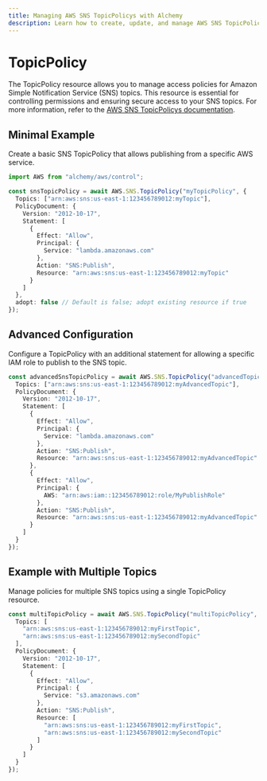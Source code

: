 ```yaml
---
title: Managing AWS SNS TopicPolicys with Alchemy
description: Learn how to create, update, and manage AWS SNS TopicPolicys using Alchemy Cloud Control.
---
```


# TopicPolicy

The TopicPolicy resource allows you to manage access policies for Amazon Simple Notification Service (SNS) topics. This resource is essential for controlling permissions and ensuring secure access to your SNS topics. For more information, refer to the [AWS SNS TopicPolicys documentation](https://docs.aws.amazon.com/sns/latest/userguide/).

## Minimal Example

Create a basic SNS TopicPolicy that allows publishing from a specific AWS service.

```ts
import AWS from "alchemy/aws/control";

const snsTopicPolicy = await AWS.SNS.TopicPolicy("myTopicPolicy", {
  Topics: ["arn:aws:sns:us-east-1:123456789012:myTopic"],
  PolicyDocument: {
    Version: "2012-10-17",
    Statement: [
      {
        Effect: "Allow",
        Principal: {
          Service: "lambda.amazonaws.com"
        },
        Action: "SNS:Publish",
        Resource: "arn:aws:sns:us-east-1:123456789012:myTopic"
      }
    ]
  },
  adopt: false // Default is false; adopt existing resource if true
});
```

## Advanced Configuration

Configure a TopicPolicy with an additional statement for allowing a specific IAM role to publish to the SNS topic.

```ts
const advancedSnsTopicPolicy = await AWS.SNS.TopicPolicy("advancedTopicPolicy", {
  Topics: ["arn:aws:sns:us-east-1:123456789012:myAdvancedTopic"],
  PolicyDocument: {
    Version: "2012-10-17",
    Statement: [
      {
        Effect: "Allow",
        Principal: {
          Service: "lambda.amazonaws.com"
        },
        Action: "SNS:Publish",
        Resource: "arn:aws:sns:us-east-1:123456789012:myAdvancedTopic"
      },
      {
        Effect: "Allow",
        Principal: {
          AWS: "arn:aws:iam::123456789012:role/MyPublishRole"
        },
        Action: "SNS:Publish",
        Resource: "arn:aws:sns:us-east-1:123456789012:myAdvancedTopic"
      }
    ]
  }
});
```

## Example with Multiple Topics

Manage policies for multiple SNS topics using a single TopicPolicy resource.

```ts
const multiTopicPolicy = await AWS.SNS.TopicPolicy("multiTopicPolicy", {
  Topics: [
    "arn:aws:sns:us-east-1:123456789012:myFirstTopic",
    "arn:aws:sns:us-east-1:123456789012:mySecondTopic"
  ],
  PolicyDocument: {
    Version: "2012-10-17",
    Statement: [
      {
        Effect: "Allow",
        Principal: {
          Service: "s3.amazonaws.com"
        },
        Action: "SNS:Publish",
        Resource: [
          "arn:aws:sns:us-east-1:123456789012:myFirstTopic",
          "arn:aws:sns:us-east-1:123456789012:mySecondTopic"
        ]
      }
    ]
  }
});
```